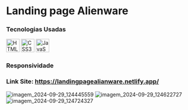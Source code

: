 # Landing page Alienware
### Tecnologias Usadas

<a href="https://developer.mozilla.org/en-US/docs/Glossary/HTML5" target="_blank" rel="noreferrer"><img src="https://raw.githubusercontent.com/danielcranney/readme-generator/main/public/icons/skills/html5-colored.svg" width="36" height="36" alt="HTML5" /></a>
<a href="https://www.w3.org/TR/CSS/#css" target="_blank" rel="noreferrer"><img src="https://raw.githubusercontent.com/danielcranney/readme-generator/main/public/icons/skills/css3-colored.svg" width="36" height="36" alt="CSS3" /></a>
<a href="https://dotnet.microsoft.com/en-us/" target="_blank" rel="noreferrer"><img src="https://raw.githubusercontent.com/danielcranney/readme-generator/main/public/icons/skills/javascript.svg" width="36" height="36" alt="JavaScript" /></a>

### Responsividade 
### Link Site: https://landingpagealianware.netlify.app/

![imagem_2024-09-29_124445559](https://github.com/user-attachments/assets/7fdf1097-4c76-4182-aae3-6837a6d9dd64)
![imagem_2024-09-29_124622727](https://github.com/user-attachments/assets/9fe5187a-16f6-4853-bef6-1d10a6ea08b8)
![imagem_2024-09-29_124724327](https://github.com/user-attachments/assets/aa49b5a1-c4d7-4a53-8a06-7bf724ed6138)

